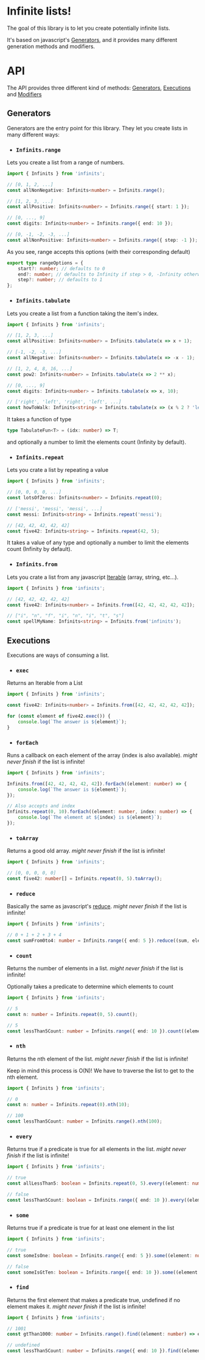 # Infinite lists!

The goal of this library is to let you create potentially infinite lists.

It's based on javascript's [Generators](https://developer.mozilla.org/en-US/docs/Web/JavaScript/Reference/Global_Objects/Generator), and it provides many different generation methods and modifiers.

# API

The API provides three different kind of methods: [Generators](#Generators), [Executions](#Executions) and [Modifiers](#Modifiers)

## Generators

Generators are the entry point for this library. They let you create lists in many different ways:

-   ### `Infinits.range`

Lets you create a list from a range of numbers.

```typescript
import { Infinits } from 'infinits';

// [0, 1, 2, ...]
const allNonNegative: Infinits<number> = Infinits.range();

// [1, 2, 3, ...]
const allPositive: Infinits<number> = Infinits.range({ start: 1 });

// [0, ..., 9]
const digits: Infinits<number> = Infinits.range({ end: 10 });

// [0, -1, -2, -3, ...]
const allNonPositive: Infinits<number> = Infinits.range({ step: -1 });
```

As you see, range accepts this options (with their corresponding default)

```typescript
export type rangeOptions = {
    start?: number; // defaults to 0
    end?: number; // defaults to Infinity if step > 0, -Infinity otherwise.
    step?: number; // defaults to 1
};
```

-   ### `Infinits.tabulate`

Lets you create a list from a function taking the item's index.

```typescript
import { Infinits } from 'infinits';

// [1, 2, 3, ...]
const allPositive: Infinits<number> = Infinits.tabulate(x => x + 1);

// [-1, -2, -3, ...]
const allNegative: Infinits<number> = Infinits.tabulate(x => -x - 1);

// [1, 2, 4, 8, 16, ...]
const pow2: Infinits<number> = Infinits.tabulate(x => 2 ** x);

// [0, ..., 9]
const digits: Infinits<number> = Infinits.tabulate(x => x, 10);

// ['right', 'left', 'right', 'left', ...]
const howToWalk: Infinits<string> = Infinits.tabulate(x => (x % 2 ? 'left' : 'right'));
```

It takes a function of type

```typescript
type TabulateFun<T> = (idx: number) => T;
```

and optionally a number to limit the elements count (Infinity by default).

-   ### `Infinits.repeat`

Lets you crate a list by repeating a value

```typescript
import { Infinits } from 'infinits';

// [0, 0, 0, 0, ...]
const lotsOfZeros: Infinits<number> = Infinits.repeat(0);

// ['messi', 'messi', 'messi', ...]
const messi: Infinits<string> = Infinits.repeat('messi');

// [42, 42, 42, 42, 42]
const five42: Infinits<string> = Infinits.repeat(42, 5);
```

It takes a value of any type and optionally a number to limit the elements count (Infinity by default).

-   ### `Infinits.from`

Lets you crate a list from any javascript [Iterable](https://developer.mozilla.org/en-US/docs/Web/JavaScript/Reference/Iteration_protocols) (array, string, etc...).

```typescript
import { Infinits } from 'infinits';

// [42, 42, 42, 42, 42]
const five42: Infinits<number> = Infinits.from([42, 42, 42, 42, 42]);

// ["i", "n", "f", "i", "n", "i", "t", "s"]
const spellMyName: Infinits<string> = Infinits.from('infinits');
```

## Executions

Executions are ways of consuming a list.

-   ### `exec`

Returns an Iterable from a List

```typescript
import { Infinits } from 'infinits';

const five42: Infinits<number> = Infinits.from([42, 42, 42, 42, 42]);

for (const element of five42.exec()) {
    console.log(`The answer is ${element}`);
}
```

-   ### `forEach`

Runs a callback on each element of the array (index is also available). _might never finish_ if the list is infinite!

```typescript
import { Infinits } from 'infinits';

Infinits.from([42, 42, 42, 42, 42]).forEach((element: number) => {
    console.log(`The answer is ${element}`);
});

// Also accepts and index
Infinits.repeat(0, 10).forEach((element: number, index: number) => {
    console.log(`The element at ${index} is ${element}`);
});
```

-   ### `toArray`

Returns a good old array. _might never finish_ if the list is infinite!

```typescript
import { Infinits } from 'infinits';

// [0, 0, 0, 0, 0]
const five42: number[] = Infinits.repeat(0, 5).toArray();
```

-   ### `reduce`

Basically the same as javascript's [reduce](https://developer.mozilla.org/en-US/docs/Web/JavaScript/Reference/Global_Objects/Array/reduce). _might never finish_ if the list is infinite!

```typescript
import { Infinits } from 'infinits';

// 0 + 1 + 2 + 3 + 4
const sumFrom0to4: number = Infinits.range({ end: 5 }).reduce((sum, element) => sum + element, 0);
```

-   ### `count`

Returns the number of elements in a list. _might never finish_ if the list is infinite!

Optionally takes a predicate to determine which elements to count

```typescript
import { Infinits } from 'infinits';

// 5
const n: number = Infinits.repeat(0, 5).count();

// 5
const lessThan5Count: number = Infinits.range({ end: 10 }).count((element: number) => element < 5);
```

-   ### `nth`

Returns the nth element of the list. _might never finish_ if the list is infinite!

Keep in mind this process is O(N)! We have to traverse the list to get to the nth element.

```typescript
import { Infinits } from 'infinits';

// 0
const n: number = Infinits.repeat(0).nth(10);

// 100
const lessThan5Count: number = Infinits.range().nth(100);
```

-   ### `every`

Returns true if a predicate is true for all elements in the list. _might never finish_ if the list is infinite!

```typescript
import { Infinits } from 'infinits';

// true
const allLessThan5: boolean = Infinits.repeat(0, 5).every((element: number) => element < 5);

// false
const lessThan5Count: boolean = Infinits.range({ end: 10 }).every((element: number) => element < 5);
```

-   ### `some`

Returns true if a predicate is true for at least one element in the list

```typescript
import { Infinits } from 'infinits';

// true
const someIsOne: boolean = Infinits.range({ end: 5 }).some((element: number) => element === 1);

// false
const someIsGtTen: boolean = Infinits.range({ end: 10 }).some((element: number) => element > 10);
```

-   ### `find`

Returns the first element that makes a predicate true, undefined if no element makes it. _might never finish_ if the list is infinite!

```typescript
import { Infinits } from 'infinits';

// 1001
const gtThan1000: number = Infinits.range().find((element: number) => element > 1000);

// undefined
const lessThan5Count: number = Infinits.range({ end: 10 }).find((element: number) => element > 10);
```
